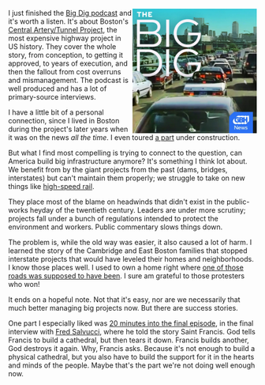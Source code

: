 <!--
.. title: The Big Dig
.. slug: big-dig
.. date: 2023-12-17 8:00
.. tags: Civics,Media
.. category:
.. link: 
.. description: 
.. type: text
-->

[<img style="float:right" class="postimage" src="/f/bigdig.png"
alt="Big Dig podcast title art (WGBH)" width=50%>][p]

I just finished the [Big Dig podcast][p] and it's worth
a listen. It's about Boston's [Central Artery/Tunnel Project][wb],
the most expensive highway project in US history. They cover the
whole story, from conception, to getting it approved, to years of
execution, and then the fallout from cost overruns and mismanagement.
The podcast is well produced and has a lot of primary-source
interviews.

I have a little bit of a personal connection, since I lived in
Boston during the project's later years when it was on the news _all the
time_. I even toured [a part][wz] under construction. 

But what I find most compelling is trying to connect to the question,
can America build big infrastructure anymore? It's something I think
lot about. We benefit from by the giant projects from the past
(dams, bridges, interstates) but can't maintain them properly; we
struggle to take on new things like [high-speed rail][wc].

They place most of the blame on headwinds that didn't exist in the
public-works heyday of the twentieth century. Leaders are under
more scrutiny; projects fall under a bunch of regulations intended
to protect the environment and workers. Public commentary slows
things down.

The problem is, while the old way was easier, it also caused a lot
of harm. I learned the story of the Cambridge and East Boston
families that stopped interstate projects that would have leveled
their homes and neighborhoods. I know those places well. I used to
own a home right where [one of those roads was supposed to have
been][wi]. I sure am grateful to those protesters who won!

It ends on a hopeful note. Not that it's easy, nor are we necessarily
that much better managing big projects now. But there are success
stories.

One part I especially liked was [20 minutes into the final episode][o],
in the final interview with [Fred Salvucci][fs], where he told the
story Saint Francis. God tells Francis to build a cathedral, but
then tears it down. Francis builds another, God destroys it again.
Why, Francis asks. Because it's not enough to build a physical
cathedral, but you also have to build the support for it in the
hearts and minds of the people. Maybe that's the part we're not
doing well enough now.

[p]: https://www.wgbh.org/podcasts/the-big-dig
[wb]: https://en.wikipedia.org/wiki/Big_Dig
[wz]: https://en.wikipedia.org/wiki/Leonard_P._Zakim_Bunker_Hill_Memorial_Bridge
[wc]: https://en.wikipedia.org/wiki/California_High-Speed_Rail
[o]: https://overcast.fm/+BDdBHAXcVU/20:47
[wi]: https://en.wikipedia.org/wiki/Interstate_695_(Massachusetts)
[fs]: https://en.wikipedia.org/wiki/Frederick_P._Salvucci
